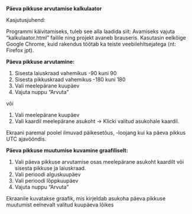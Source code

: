 **Päeva pikkuse arvutamise kalkulaator**

Kasjutusjuhend:

Programmi käivitamiseks, tuleb see alla laadida siit: 
Avamiseks vajuta “kalkulaator.html” failile ning projekt avaneb brauseris. Kasutasin eelkõige Google Chrome, kuid rakendus töötab ka teiste veebilehitsejatega (nt: Firefox jpt).

**Päeva pikkuse arvutamine:**

1. Sisesta laiuskraad vahemikus -90 kuni 90
2. Sisesta pikkuskraad vahemikus -180 kuni 180
3. Vali meelepärane kuupäev
4. Vajuta nuppu “Arvuta”

või

1. Vali meelepärane kuupäev
2. Vali kaardil meelepärane asukoht -> Klicki valitud asukohale kaardil.

Ekraani paremal poolel ilmuvad päikesetõus, -loojang kui ka päeva pikkus UTC ajavööndis.


**Päeva pikkuse muutumise kuvamine graafiliselt:**

1. Vali päeva pikkuse arvutamise osas meelepärane asukoht kaardilt või sisesta pikkuse ja laiuskraad.
2. Vali perioodi alguskuupäev
3. Vali perioodi lõppkuupäev
4. Vajuta nuppu “Arvuta”

Ekraanile kuvatakse  graafik, mis kirjeldab asukoha päeva pikkuse muutumist eelnevalt valitud kuupäeva lõikes

